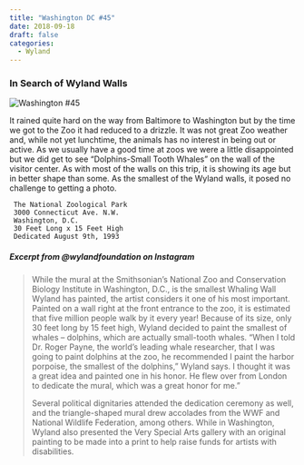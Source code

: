 ```yaml
---
title: "Washington DC #45"
date: 2018-09-18
draft: false
categories:
  - Wyland
---
```

### In Search of Wyland Walls

![Washington #45](../images/45-washigton.webp)

It rained quite hard on the way from Baltimore to Washington but by the time we got to the Zoo it had reduced to a drizzle. It was not great Zoo weather and, while not yet lunchtime, the animals has no interest in being out or active. As we usually have a good time at zoos we were a little disappointed but we did get to see “Dolphins-Small Tooth Whales” on the wall of the visitor center. As with most of the walls on this trip, it is showing its age but in better shape than some. As the smallest of the Wyland walls, it posed no challenge to getting a photo.

```
 The National Zoological Park
 3000 Connecticut Ave. N.W.
 Washington, D.C.
 30 Feet Long x 15 Feet High
 Dedicated August 9th, 1993
```

#####  Excerpt from @wylandfoundation on Instagram

>While the mural at the Smithsonian’s National Zoo and Conservation Biology Institute in Washington, D.C., is the smallest Whaling Wall Wyland has painted, the artist considers it one of his most important. Painted on a wall right at the front entrance to the zoo, it is estimated that five million people walk by it every year! Because of its size, only 30 feet long by 15 feet high, Wyland decided to paint the smallest of whales – dolphins, which are actually small-tooth whales. “When I told Dr. Roger Payne, the world’s leading whale researcher, that I was going to paint dolphins at the zoo, he recommended I paint the harbor porpoise, the smallest of the dolphins,” Wyland says. I thought it was a great idea and painted one in his honor. He flew over from London to dedicate the mural, which was a great honor for me.”  
>
>Several political dignitaries attended the dedication ceremony as well, and the triangle-shaped mural drew accolades from the WWF and National Wildlife Federation, among others. While in Washington, Wyland also presented the Very Special Arts gallery with an original painting to be made into a print to help raise funds for artists with disabilities.